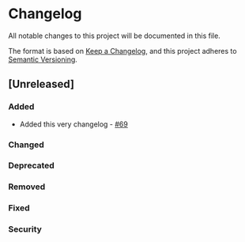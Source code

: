 # Changelog

All notable changes to this project will be documented in this file.

The format is based on [Keep a Changelog](https://keepachangelog.com/en/1.0.0/),
and this project adheres to [Semantic Versioning](https://semver.org/spec/v2.0.0.html).

## [Unreleased]

### Added

- Added this very changelog - [#69](https://git.fhict.nl/dex/dex-backend/-/issues/69)

### Changed

### Deprecated

### Removed

### Fixed

### Security
